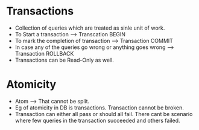 # Transactions

- Collection of queries which are treated as sinle unit of work.
- To Start a transaction --> Transcation BEGIN
- To mark the completion of transaction --> Transaction COMMIT
- In case any of the queries go wrong or anything goes wrong --> Transaction ROLLBACK
- Transactions can be Read-Only as well.

# Atomicity

- Atom --> That cannot be split.
- Eg of atomicity in DB is transactions. Transaction cannot be broken.
- Transaction can either all pass or should all fail. There cant be scenario where few queries in the transaction succeeded and others failed.
  

